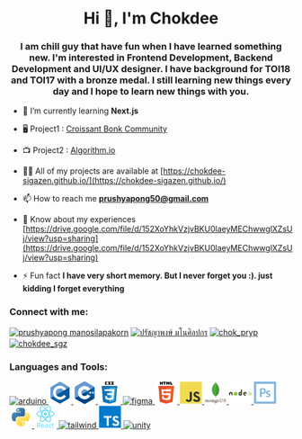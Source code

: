 <h1 align="center">Hi 👋, I'm Chokdee</h1>
<h3 align="center">I am chill guy that have fun when I have learned something new. I'm interested in Frontend Development, Backend Development and UI/UX designer. I have background for TOI18 and TOI17 with a bronze medal. I still learning new things every day and I hope to learn new things with you.</h3>

- 🌱 I’m currently learning **Next.js**

- 🖥️ Project1 : [Croissant Bonk Community](https://chokdee-sigazen.github.io/Croissant-Bonk-Community/)

- 📺 Project2 : [Algorithm.io](https://chokdee-sigazen.github.io/Algorithm.io/)

- 👨‍💻 All of my projects are available at [https://chokdee-sigazen.github.io/](https://chokdee-sigazen.github.io/)

- 📫 How to reach me **prushyapong50@gmail.com**

- 📄 Know about my experiences [https://drive.google.com/file/d/152XoYhkVzjvBKU0laeyMEChwwglXZsUj/view?usp=sharing](https://drive.google.com/file/d/152XoYhkVzjvBKU0laeyMEChwwglXZsUj/view?usp=sharing)

- ⚡ Fun fact **I have very short memory. But I never forget you :). just kidding I forget everything**

<h3 align="left">Connect with me:</h3>
<p align="left">
<a href="https://linkedin.com/in/prushyapong manosilapakorn" target="blank"><img align="center" src="https://raw.githubusercontent.com/rahuldkjain/github-profile-readme-generator/master/src/images/icons/Social/linked-in-alt.svg" alt="prushyapong manosilapakorn" height="30" width="40" /></a>
<a href="https://fb.com/ปรัชญาพงษ์ มโนศิลปกร" target="blank"><img align="center" src="https://raw.githubusercontent.com/rahuldkjain/github-profile-readme-generator/master/src/images/icons/Social/facebook.svg" alt="ปรัชญาพงษ์ มโนศิลปกร" height="30" width="40" /></a>
<a href="https://instagram.com/chok_pryp" target="blank"><img align="center" src="https://raw.githubusercontent.com/rahuldkjain/github-profile-readme-generator/master/src/images/icons/Social/instagram.svg" alt="chok_pryp" height="30" width="40" /></a>
<a href="https://www.leetcode.com/chokdee_sgz" target="blank"><img align="center" src="https://raw.githubusercontent.com/rahuldkjain/github-profile-readme-generator/master/src/images/icons/Social/leet-code.svg" alt="chokdee_sgz" height="30" width="40" /></a>
</p>

<h3 align="left">Languages and Tools:</h3>
<p align="left"> <a href="https://www.arduino.cc/" target="_blank" rel="noreferrer"> <img src="https://cdn.worldvectorlogo.com/logos/arduino-1.svg" alt="arduino" width="40" height="40"/> </a> <a href="https://www.cprogramming.com/" target="_blank" rel="noreferrer"> <img src="https://raw.githubusercontent.com/devicons/devicon/master/icons/c/c-original.svg" alt="c" width="40" height="40"/> </a> <a href="https://www.w3schools.com/cpp/" target="_blank" rel="noreferrer"> <img src="https://raw.githubusercontent.com/devicons/devicon/master/icons/cplusplus/cplusplus-original.svg" alt="cplusplus" width="40" height="40"/> </a> <a href="https://www.w3schools.com/css/" target="_blank" rel="noreferrer"> <img src="https://raw.githubusercontent.com/devicons/devicon/master/icons/css3/css3-original-wordmark.svg" alt="css3" width="40" height="40"/> </a> <a href="https://www.figma.com/" target="_blank" rel="noreferrer"> <img src="https://www.vectorlogo.zone/logos/figma/figma-icon.svg" alt="figma" width="40" height="40"/> </a> <a href="https://www.w3.org/html/" target="_blank" rel="noreferrer"> <img src="https://raw.githubusercontent.com/devicons/devicon/master/icons/html5/html5-original-wordmark.svg" alt="html5" width="40" height="40"/> </a> <a href="https://developer.mozilla.org/en-US/docs/Web/JavaScript" target="_blank" rel="noreferrer"> <img src="https://raw.githubusercontent.com/devicons/devicon/master/icons/javascript/javascript-original.svg" alt="javascript" width="40" height="40"/> </a> <a href="https://www.mongodb.com/" target="_blank" rel="noreferrer"> <img src="https://raw.githubusercontent.com/devicons/devicon/master/icons/mongodb/mongodb-original-wordmark.svg" alt="mongodb" width="40" height="40"/> </a> <a href="https://nodejs.org" target="_blank" rel="noreferrer"> <img src="https://raw.githubusercontent.com/devicons/devicon/master/icons/nodejs/nodejs-original-wordmark.svg" alt="nodejs" width="40" height="40"/> </a> <a href="https://www.photoshop.com/en" target="_blank" rel="noreferrer"> <img src="https://raw.githubusercontent.com/devicons/devicon/master/icons/photoshop/photoshop-line.svg" alt="photoshop" width="40" height="40"/> </a> <a href="https://www.python.org" target="_blank" rel="noreferrer"> <img src="https://raw.githubusercontent.com/devicons/devicon/master/icons/python/python-original.svg" alt="python" width="40" height="40"/> </a> <a href="https://reactjs.org/" target="_blank" rel="noreferrer"> <img src="https://raw.githubusercontent.com/devicons/devicon/master/icons/react/react-original-wordmark.svg" alt="react" width="40" height="40"/> </a> <a href="https://tailwindcss.com/" target="_blank" rel="noreferrer"> <img src="https://www.vectorlogo.zone/logos/tailwindcss/tailwindcss-icon.svg" alt="tailwind" width="40" height="40"/> </a> <a href="https://www.typescriptlang.org/" target="_blank" rel="noreferrer"> <img src="https://raw.githubusercontent.com/devicons/devicon/master/icons/typescript/typescript-original.svg" alt="typescript" width="40" height="40"/> </a> <a href="https://unity.com/" target="_blank" rel="noreferrer"> <img src="https://www.vectorlogo.zone/logos/unity3d/unity3d-icon.svg" alt="unity" width="40" height="40"/> </a> </p>
